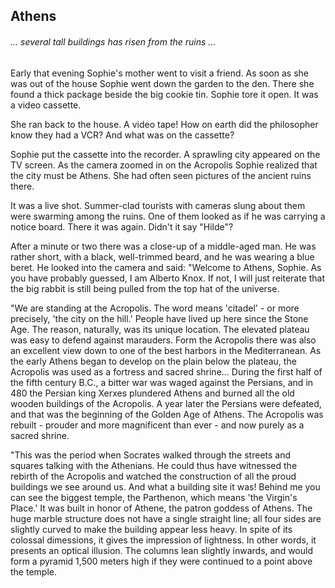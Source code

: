 ## Athens

###### ... several tall buildings has risen from the ruins ...

Early that evening Sophie's mother went to visit a friend. As soon as she was out of the house Sophie went down the garden to the den. There she found a thick package beside the big cookie tin. Sophie tore it open. It was a video cassette.

She ran back to the house. A video tape! How on earth did the philosopher know they had a VCR? And what was on the cassette?

Sophie put the cassette into the recorder. A sprawling city appeared on the TV screen. As the camera zoomed in on the Acropolis Sophie realized that the city must be Athens. She had often seen pictures of the ancient ruins there.

It was a live shot. Summer-clad tourists with cameras slung about them were swarming among the ruins. One of them looked as if he was carrying a notice board. There it was again. Didn't it say "Hilde"?

After a minute or two there was a close-up of a middle-aged man. He was rather short, with a black, well-trimmed beard, and he was wearing a blue beret. He looked into the camera and said: "Welcome to Athens, Sophie. As you have probably guessed, I am Alberto Knox. If not, I will just reiterate that the big rabbit is still being pulled from the top hat of the universe.

"We are standing at the Acropolis. The word means 'citadel' - or more precisely, 'the city on the hill.' People have lived up here since the Stone Age. The reason, naturally, was its unique location. The elevated plateau was easy to defend against marauders. Form the Acropolis there was also an excellent view down to one of the best harbors in the Mediterranean. As the early Athens began to develop on the plain below the plateau, the Acropolis was used as a fortress and sacred shrine... During the first half of the fifth century B.C., a bitter war was waged against the Persians, and in 480 the Persian king Xerxes plundered Athens and burned all the old wooden buildings of the Acropolis. A year later the Persians were defeated, and that was the beginning of the Golden Age of Athens. The Acropolis was rebuilt - prouder and more magnificent than ever - and now purely as a sacred shrine.

"This was the period when Socrates walked through the streets and squares talking with the Athenians. He could thus have witnessed the rebirth of the Acropolis and watched the construction of all the proud buildings we see around us. And what a building site it was! Behind me you can see the biggest temple, the Parthenon, which means 'the Virgin's Place.' It was built in honor of Athene, the patron goddess of Athens. The huge marble structure does not have a single straight line; all four sides are slightly curved to make the building appear less heavy. In spite of its colossal dimessions, it gives the impression of lightness. In other words, it presents an optical illusion. The columns lean slightly inwards, and would form a pyramid 1,500 meters high if they were continued to a point above the temple.

















































